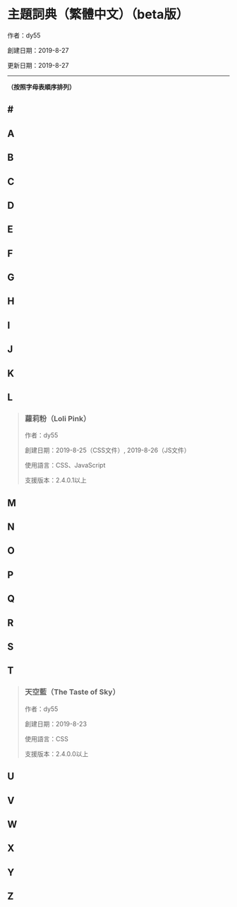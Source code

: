 # 主題詞典（繁體中文）（beta版）

作者：dy55

創建日期：2019-8-27

更新日期：2019-8-27

---

**（按照字母表順序排列）**

## \#
## A
## B
## C
## D
## E
## F
## G
## H
## I
## J
## K
## L

> ### 蘿莉粉（Loli Pink）
>
> 作者：dy55
>
> 創建日期：2019-8-25（CSS文件）, 2019-8-26（JS文件）
>
> 使用語言：CSS、JavaScript
>
> 支援版本：2.4.0.1以上

## M
## N
## O
## P
## Q
## R
## S
## T

> ### 天空藍（The Taste of Sky）
>
> 作者：dy55
>
> 創建日期：2019-8-23
>
> 使用語言：CSS
>
> 支援版本：2.4.0.0以上

## U
## V
## W
## X
## Y
## Z
